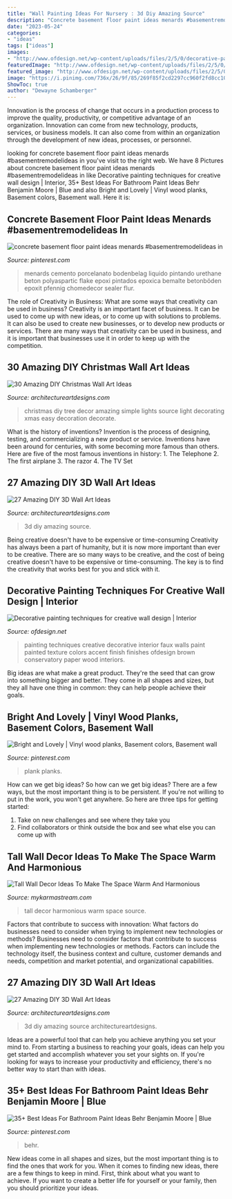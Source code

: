 ```yaml
---
title: "Wall Painting Ideas For Nursery : 3d Diy Amazing Source"
description: "Concrete basement floor paint ideas menards #basementremodelideas in"
date: "2023-05-24"
categories:
- "ideas"
tags: ["ideas"]
images:
- "http://www.ofdesign.net/wp-content/uploads/files/2/5/0/decorative-painting-techniques-for-creative-wall-design-17-250.jpg"
featuredImage: "http://www.ofdesign.net/wp-content/uploads/files/2/5/0/decorative-painting-techniques-for-creative-wall-design-17-250.jpg"
featured_image: "http://www.ofdesign.net/wp-content/uploads/files/2/5/0/decorative-painting-techniques-for-creative-wall-design-17-250.jpg"
image: "https://i.pinimg.com/736x/26/9f/85/269f85f2cd2297cc960f2fd8cc104cc7.jpg"
ShowToc: true
author: "Dewayne Schamberger"
---
```



Innovation is the process of change that occurs in a production process to improve the quality, productivity, or competitive advantage of an organization. Innovation can come from new technology, products, services, or business models. It can also come from within an organization through the development of new ideas, processes, or personnel.

	

		
looking for concrete basement floor paint ideas menards #basementremodelideas in you've visit to the right web. We have 8 Pictures about concrete basement floor paint ideas menards #basementremodelideas in like Decorative painting techniques for creative wall design | Interior, 35+ Best Ideas For Bathroom Paint Ideas Behr Benjamin Moore | Blue and also Bright and Lovely | Vinyl wood planks, Basement colors, Basement wall. Here it is:
		
    
## Concrete Basement Floor Paint Ideas Menards #basementremodelideas In

<img loading=lazy src="https://i.pinimg.com/736x/8c/fa/5d/8cfa5dbc075affb2224eccd65a556930.jpg" onerror="this.onerror=null;this.src='https://tse1.mm.bing.net/th?id=OIP.S9COGNIveeZ8Fgk4XLojkQHaNL&amp;pid=15.1';" alt="concrete basement floor paint ideas menards #basementremodelideas in">

_Source: pinterest.com_

>menards cemento porcelanato bodenbelag liquido pintando urethane beton polyaspartic flake epoxi pintados epoxica bemalte betonböden epoxit pfennig chomedecor sealer flur. 

	

The role of Creativity in Business: What are some ways that creativity can be used in business?
Creativity is an important facet of business. It can be used to come up with new ideas, or to come up with solutions to problems. It can also be used to create new businesses, or to develop new products or services. There are many ways that creativity can be used in business, and it is important that businesses use it in order to keep up with the competition.

    
## 30 Amazing DIY Christmas Wall Art Ideas

<img loading=lazy src="http://www.architectureartdesigns.com/wp-content/uploads/2013/12/279.jpg" onerror="this.onerror=null;this.src='https://tse2.mm.bing.net/th?id=OIP.pxCklbhJccB7Cpjmo_G9SwAAAA&amp;pid=15.1';" alt="30 Amazing DIY Christmas Wall Art Ideas">

_Source: architectureartdesigns.com_

>christmas diy tree decor amazing simple lights source light decorating xmas easy decoration decorate. 

	

What is the history of inventions?
Invention is the process of designing, testing, and commercializing a new product or service. Inventions have been around for centuries, with some becoming more famous than others. Here are five of the most famous inventions in history: 1. The Telephone 2. The first airplane 3. The razor 4. The TV Set 
    
## 27 Amazing DIY 3D Wall Art Ideas

<img loading=lazy src="https://www.architectureartdesigns.com/wp-content/uploads/2013/11/1525-630x607.jpg" onerror="this.onerror=null;this.src='https://tse1.mm.bing.net/th?id=OIP.uWrfZd49on8FLTqPz5k_OwHaHI&amp;pid=15.1';" alt="27 Amazing DIY 3D Wall Art Ideas">

_Source: architectureartdesigns.com_

>3d diy amazing source. 

	

Being creative doesn't have to be expensive or time-consuming
Creativity has always been a part of humanity, but it is now more important than ever to be creative. There are so many ways to be creative, and the cost of being creative doesn't have to be expensive or time-consuming. The key is to find the creativity that works best for you and stick with it.

    
## Decorative Painting Techniques For Creative Wall Design | Interior

<img loading=lazy src="http://www.ofdesign.net/wp-content/uploads/files/2/5/0/decorative-painting-techniques-for-creative-wall-design-17-250.jpg" onerror="this.onerror=null;this.src='https://tse3.mm.bing.net/th?id=OIP.yQxLJ1GGwyUvOiPGEgW2cAHaNA&amp;pid=15.1';" alt="Decorative painting techniques for creative wall design | Interior">

_Source: ofdesign.net_

>painting techniques creative decorative interior faux walls paint painted texture colors accent finish finishes ofdesign brown conservatory paper wood interiors. 

	

Big ideas are what make a great product. They're the seed that can grow into something bigger and better. They come in all shapes and sizes, but they all have one thing in common: they can help people achieve their goals.

    
## Bright And Lovely | Vinyl Wood Planks, Basement Colors, Basement Wall

<img loading=lazy src="https://i.pinimg.com/736x/65/26/dc/6526dce9a9cd5880df2474677dbc3fd9--basement-flooring-plank-flooring.jpg" onerror="this.onerror=null;this.src='https://tse4.mm.bing.net/th?id=OIP.EddyWSYwlpZFpyCYYplV1QHaJ4&amp;pid=15.1';" alt="Bright and Lovely | Vinyl wood planks, Basement colors, Basement wall">

_Source: pinterest.com_

>plank planks. 

	

How can we get big ideas?
So how can we get big ideas? There are a few ways, but the most important thing is to be persistent. If you're not willing to put in the work, you won't get anywhere. So here are three tips for getting started: 
1. Take on new challenges and see where they take you 
2. Find collaborators or think outside the box and see what else you can come up with 

    
## Tall Wall Decor Ideas To Make The Space Warm And Harmonious

<img loading=lazy src="https://mykarmastream.com/wp-content/uploads/2017/08/tall-wall-decor-12.jpg" onerror="this.onerror=null;this.src='https://tse3.mm.bing.net/th?id=OIP.OEIkSoiv5mMG8k3f4ckYOwDGEs&amp;pid=15.1';" alt="Tall Wall Decor Ideas To Make The Space Warm And Harmonious">

_Source: mykarmastream.com_

>tall decor harmonious warm space source. 

	

Factors that contribute to success with innovation: What factors do businesses need to consider when trying to implement new technologies or methods?
Businesses need to consider factors that contribute to success when implementing new technologies or methods. Factors can include the technology itself, the business context and culture, customer demands and needs, competition and market potential, and organizational capabilities.

    
## 27 Amazing DIY 3D Wall Art Ideas

<img loading=lazy src="https://www.architectureartdesigns.com/wp-content/uploads/2013/11/2318.jpg" onerror="this.onerror=null;this.src='https://tse1.mm.bing.net/th?id=OIP.qvIRMlSohbiSn9WrOlIAagAAAA&amp;pid=15.1';" alt="27 Amazing DIY 3D Wall Art Ideas">

_Source: architectureartdesigns.com_

>3d diy amazing source architectureartdesigns. 

	

Ideas are a powerful tool that can help you achieve anything you set your mind to. From starting a business to reaching your goals, ideas can help you get started and accomplish whatever you set your sights on. If you're looking for ways to increase your productivity and efficiency, there's no better way to start than with ideas.

    
## 35+ Best Ideas For Bathroom Paint Ideas Behr Benjamin Moore | Blue

<img loading=lazy src="https://i.pinimg.com/736x/26/9f/85/269f85f2cd2297cc960f2fd8cc104cc7.jpg" onerror="this.onerror=null;this.src='https://tse3.mm.bing.net/th?id=OIP.rEwg1OcVm9KLImjnj1xfaQAAAA&amp;pid=15.1';" alt="35+ Best Ideas For Bathroom Paint Ideas Behr Benjamin Moore | Blue">

_Source: pinterest.com_

>behr. 

	

New ideas come in all shapes and sizes, but the most important thing is to find the ones that work for you. When it comes to finding new ideas, there are a few things to keep in mind. First, think about what you want to achieve. If you want to create a better life for yourself or your family, then you should prioritize your ideas.

